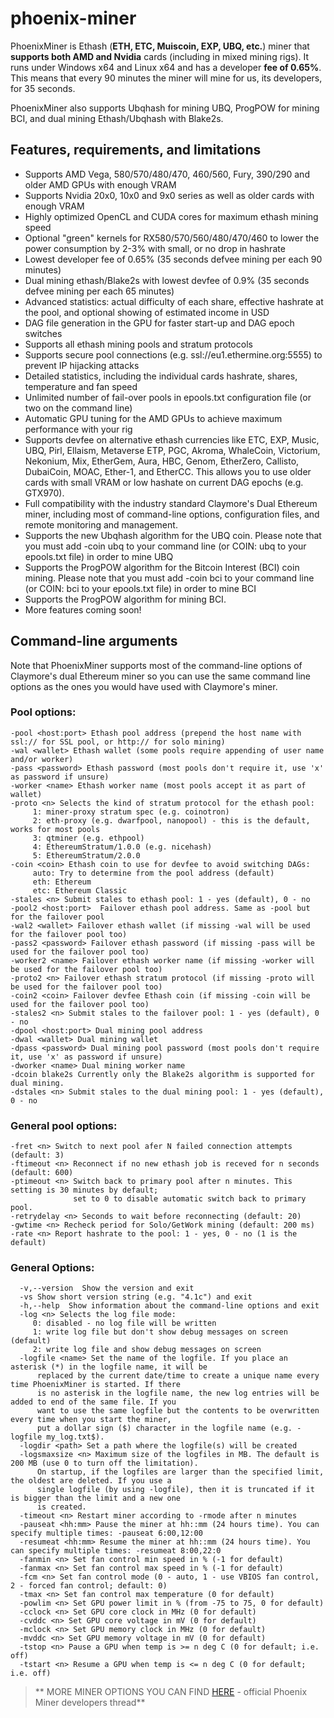 # phoenix-miner

PhoenixMiner is Ethash (**ETH, ETC, Muiscoin, EXP, UBQ, etc.**) miner that **supports both AMD and Nvidia** cards (including in mixed mining rigs). It runs under Windows x64 and Linux x64 and has a developer **fee of 0.65%**. This means that every 90 minutes the miner will mine for us, its developers, for 35 seconds.

PhoenixMiner also supports Ubqhash for mining UBQ, ProgPOW for mining BCI, and dual mining Ethash/Ubqhash with Blake2s.

<h2>Features, requirements, and limitations</h2>

* Supports AMD Vega, 580/570/480/470, 460/560, Fury, 390/290 and older AMD GPUs with enough VRAM
* Supports Nvidia 20x0, 10x0 and 9x0 series as well as older cards with enough VRAM
* Highly optimized OpenCL and CUDA cores for maximum ethash mining speed
* Optional "green" kernels for RX580/570/560/480/470/460 to lower the power consumption by 2-3% with small, or no drop in hashrate
* Lowest developer fee of 0.65% (35 seconds defvee mining per each 90 minutes)
* Dual mining ethash/Blake2s with lowest devfee of 0.9% (35 seconds defvee mining per each 65 minutes)
* Advanced statistics: actual difficulty of each share, effective hashrate at the pool, and optional showing of estimated income in USD
* DAG file generation in the GPU for faster start-up and DAG epoch switches
* Supports all ethash mining pools and stratum protocols
* Supports secure pool connections (e.g. ssl://eu1.ethermine.org:5555) to prevent IP hijacking attacks
* Detailed statistics, including the individual cards hashrate, shares, temperature and fan speed
* Unlimited number of fail-over pools in epools.txt configuration file (or two on the command line)
* Automatic GPU tuning for the AMD GPUs to achieve maximum performance with your rig
* Supports devfee on alternative ethash currencies like ETC, EXP, Music, UBQ, Pirl, Ellaism, Metaverse ETP, PGC, Akroma, WhaleCoin, Victorium, Nekonium, Mix, EtherGem, Aura, HBC, Genom, EtherZero, Callisto, DubaiCoin, MOAC, Ether-1, and EtherCC. This allows you to use older cards with small VRAM or low hashate on current DAG epochs (e.g. GTX970).
* Full compatibility with the industry standard Claymore's Dual Ethereum miner, including most of command-line options, configuration files, and remote monitoring and management.
* Supports the new Ubqhash algorithm for the UBQ coin. Please note that you must add -coin ubq to your command line (or COIN: ubq to your epools.txt file) in order to mine UBQ
* Supports the ProgPOW algorithm for the Bitcoin Interest (BCI) coin mining. Please note that you must add -coin bci to your command line (or COIN: bci to your epools.txt file) in order to mine BCI
* Supports the ProgPOW algorithm for mining BCI.
* More features coming soon!

<h2>Command-line arguments</h2>

Note that PhoenixMiner supports most of the command-line options of Claymore's dual Ethereum miner
so you can use the same command line options as the ones you would have used with Claymore's miner.

<h3>Pool options:</h3>

``` 
-pool <host:port> Ethash pool address (prepend the host name with ssl:// for SSL pool, or http:// for solo mining)
-wal <wallet> Ethash wallet (some pools require appending of user name and/or worker)
-pass <password> Ethash password (most pools don't require it, use 'x' as password if unsure)
-worker <name> Ethash worker name (most pools accept it as part of wallet)
-proto <n> Selects the kind of stratum protocol for the ethash pool:
     1: miner-proxy stratum spec (e.g. coinotron)
     2: eth-proxy (e.g. dwarfpool, nanopool) - this is the default, works for most pools
     3: qtminer (e.g. ethpool)
     4: EthereumStratum/1.0.0 (e.g. nicehash)
     5: EthereumStratum/2.0.0
-coin <coin> Ethash coin to use for devfee to avoid switching DAGs:
     auto: Try to determine from the pool address (default)
     eth: Ethereum
     etc: Ethereum Classic
-stales <n> Submit stales to ethash pool: 1 - yes (default), 0 - no
-pool2 <host:port>  Failover ethash pool address. Same as -pool but for the failover pool
-wal2 <wallet> Failover ethash wallet (if missing -wal will be used for the failover pool too)
-pass2 <password> Failover ethash password (if missing -pass will be used for the failover pool too)
-worker2 <name> Failover ethash worker name (if missing -worker will be used for the failover pool too)
-proto2 <n> Failover ethash stratum protocol (if missing -proto will be used for the failover pool too)
-coin2 <coin> Failover devfee Ethash coin (if missing -coin will be used for the failover pool too)
-stales2 <n> Submit stales to the failover pool: 1 - yes (default), 0 - no
-dpool <host:port> Dual mining pool address
-dwal <wallet> Dual mining wallet
-dpass <password> Dual mining pool password (most pools don't require it, use 'x' as password if unsure)
-dworker <name> Dual mining worker name
-dcoin blake2s Currently only the Blake2s algorithm is supported for dual mining. 
-dstales <n> Submit stales to the dual mining pool: 1 - yes (default), 0 - no
```

<h3>General pool options:</h3>

``` 
-fret <n> Switch to next pool afer N failed connection attempts (default: 3)
-ftimeout <n> Reconnect if no new ethash job is receved for n seconds (default: 600)
-ptimeout <n> Switch back to primary pool after n minutes. This setting is 30 minutes by default;
              set to 0 to disable automatic switch back to primary pool.
-retrydelay <n> Seconds to wait before reconnecting (default: 20)
-gwtime <n> Recheck period for Solo/GetWork mining (default: 200 ms)
-rate <n> Report hashrate to the pool: 1 - yes, 0 - no (1 is the default)
```


<h3>General Options:</h3>

```
  -v,--version  Show the version and exit
  -vs Show short version string (e.g. "4.1c") and exit
  -h,--help  Show information about the command-line options and exit
  -log <n> Selects the log file mode:
     0: disabled - no log file will be written
     1: write log file but don't show debug messages on screen (default)
     2: write log file and show debug messages on screen
  -logfile <name> Set the name of the logfile. If you place an asterisk (*) in the logfile name, it will be
      replaced by the current date/time to create a unique name every time PhoenixMiner is started. If there
      is no asterisk in the logfile name, the new log entries will be added to end of the same file. If you
      want to use the same logfile but the contents to be overwritten every time when you start the miner,
      put a dollar sign ($) character in the logfile name (e.g. -logfile my_log.txt$).
  -logdir <path> Set a path where the logfile(s) will be created
  -logsmaxsize <n> Maximum size of the logfiles in MB. The default is 200 MB (use 0 to turn off the limitation).
      On startup, if the logfiles are larger than the specified limit, the oldest are deleted. If you use a
      single logfile (by using -logfile), then it is truncated if it is bigger than the limit and a new one
      is created.
  -timeout <n> Restart miner according to -rmode after n minutes
  -pauseat <hh:mm> Pause the miner at hh::mm (24 hours time). You can specify multiple times: -pauseat 6:00,12:00
  -resumeat <hh:mm> Resume the miner at hh::mm (24 hours time). You can specify multiple times: -resumeat 8:00,22:0
  -fanmin <n> Set fan control min speed in % (-1 for default)
  -fanmax <n> Set fan control max speed in % (-1 for default)
  -fcm <n> Set fan control mode (0 - auto, 1 - use VBIOS fan control, 2 - forced fan control; default: 0)
  -tmax <n> Set fan control max temperature (0 for default)
  -powlim <n> Set GPU power limit in % (from -75 to 75, 0 for default)
  -cclock <n> Set GPU core clock in MHz (0 for default)
  -cvddc <n> Set GPU core voltage in mV (0 for default)
  -mclock <n> Set GPU memory clock in MHz (0 for default)
  -mvddc <n> Set GPU memory voltage in mV (0 for default)
  -tstop <n> Pause a GPU when temp is >= n deg C (0 for default; i.e. off)
  -tstart <n> Resume a GPU when temp is <= n deg C (0 for default; i.e. off)
```
>** MORE MINER OPTIONS YOU CAN FIND [HERE](https://bitcointalk.org/index.php?topic=2647654.0)  - official Phoenix Miner developers thread**


